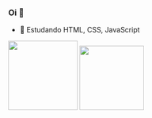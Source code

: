 ### Oi 👋


- 🌱 Estudando HTML, CSS, JavaScript


<div>
  <img height="140em" src="https://github-readme-stats.vercel.app/api?username=matheusadlima&show_icons=true&theme=vue&include_all_commits=true&count_private=true&border_radius=15px"/>
  <img height="130em" src="https://github-readme-stats.vercel.app/api/top-langs/?username=matheusadlima&layout=compact&langs_count=16&theme=vue&border_radius=10px"/>
</div>
